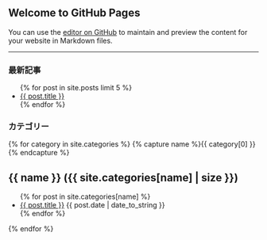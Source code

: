 ## Welcome to GitHub Pages

You can use the [editor on GitHub](https://github.com/porolakka/0x0026/edit/master/index.md) to maintain and preview the content for your website in Markdown files.



---

<h3>最新記事</h3>

<ul>
  {% for post in site.posts limit 5 %}
    <li>
      <a href="{{ post.url }}">{{ post.title }}</a>
    </li>
  {% endfor %}
</ul>


<h3>カテゴリー</h3>
  
{% for category in site.categories %}
  {% capture name %}{{ category[0] }}{% endcapture %}
  <h2>{{ name }} ({{ site.categories[name] | size }})</h2>
  <ul class="posts">
  {% for post in site.categories[name] %}
    <li>
      <a class="post-link" href="{{ post.url | prepend: site.baseurl }}">{{ post.title }}</a>
      <span class="post-date">{{ post.date | date_to_string }}</span>
    </li>
  {% endfor %}
  </ul>
{% endfor %}
